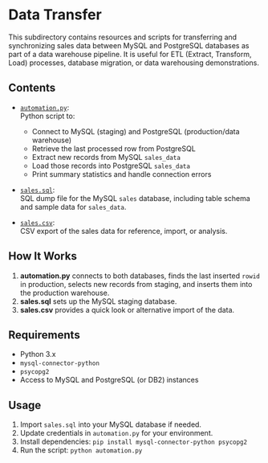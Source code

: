 # Data Transfer

This subdirectory contains resources and scripts for transferring and synchronizing sales data between MySQL and PostgreSQL databases as part of a data warehouse pipeline. It is useful for ETL (Extract, Transform, Load) processes, database migration, or data warehousing demonstrations.

## Contents

- [`automation.py`](automation.py):  
  Python script to:
  - Connect to MySQL (staging) and PostgreSQL (production/data warehouse)
  - Retrieve the last processed row from PostgreSQL
  - Extract new records from MySQL `sales_data`
  - Load those records into PostgreSQL `sales_data`
  - Print summary statistics and handle connection errors

- [`sales.sql`](sales.sql):  
  SQL dump file for the MySQL `sales` database, including table schema and sample data for `sales_data`.

- [`sales.csv`](sales.csv):  
  CSV export of the sales data for reference, import, or analysis.

## How It Works

1. **automation.py** connects to both databases, finds the last inserted `rowid` in production, selects new records from staging, and inserts them into the production warehouse.
2. **sales.sql** sets up the MySQL staging database.
3. **sales.csv** provides a quick look or alternative import of the data.

## Requirements

- Python 3.x
- `mysql-connector-python`
- `psycopg2`
- Access to MySQL and PostgreSQL (or DB2) instances

## Usage

1. Import `sales.sql` into your MySQL database if needed.
2. Update credentials in `automation.py` for your environment.
3. Install dependencies: `pip install mysql-connector-python psycopg2`
4. Run the script: `python automation.py`
